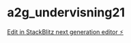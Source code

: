 # a2g_undervisning21

[Edit in StackBlitz next generation editor ⚡️](https://stackblitz.com/~/github.com/JulieKodehode/a2g_undervisning21)